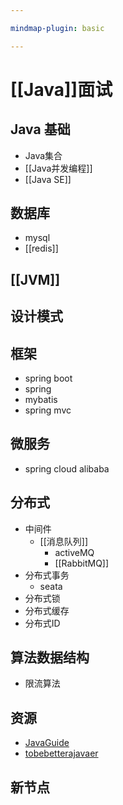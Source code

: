 ```yaml
---

mindmap-plugin: basic

---
```


# [[Java]]面试

## Java 基础
- Java集合
- [[Java并发编程]]
- [[Java SE]]

## 数据库
- mysql
- [[redis]]

## [[JVM]]

## 设计模式

## 框架
- spring boot
- spring
- mybatis
- spring mvc

## 微服务
- spring cloud alibaba

## 分布式
- 中间件
   - [[消息队列]]
      - activeMQ
      - [[RabbitMQ]]
- 分布式事务
   - seata
- 分布式锁
- 分布式缓存
- 分布式ID

## 算法数据结构
- 限流算法

## 资源
- [JavaGuide](https://interview.javaguide.cn/#/)
- [tobebetterajavaer](https://tobebetterjavaer.com/blog.html)

## 新节点